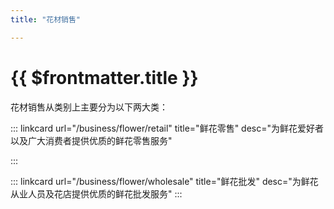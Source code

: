 ```yaml
---
title: "花材销售"

---
```


# {{ $frontmatter.title }}

花材销售从类别上主要分为以下两大类：

::: linkcard url="/business/flower/retail" title="鲜花零售" desc="为鲜花爱好者以及广大消费者提供优质的鲜花零售服务"

:::

::: linkcard url="/business/flower/wholesale" title="鲜花批发" desc="为鲜花从业人员及花店提供优质的鲜花批发服务"
:::


